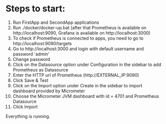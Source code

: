 # Steps to start:
1. Run FirstApp and SecondApp applications
2. Run ./docker/docker-up.bat (after that Prometheus is available on http://localhost:9090, Grafana is available on http://localhost:3000)
3. To check if Prometheus is connected to apps, you need to go to http://localhost:9090/targets
4. Go to http://localhost:3000 and login with default username and password 'admin'
5. Change password
6. Click on the Datasource option under Configuration in the sidebar to add Prometheus as Datasource
7. Enter the HTTP url of Prometheus (http://EXTERNAL_IP:9090)
8. Click Save & Test
9. Click on the Import option under Create in the sidebar to import dashboard provided by Micrometer 
10. Choose the Micrometer JVM dashboard with id = 4701 and Prometheus Datasource
11. Click Import

Everything is running.